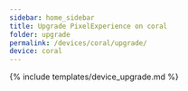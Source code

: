 ```yaml
---
sidebar: home_sidebar
title: Upgrade PixelExperience on coral
folder: upgrade
permalink: /devices/coral/upgrade/
device: coral
---
```

{% include templates/device_upgrade.md %}

